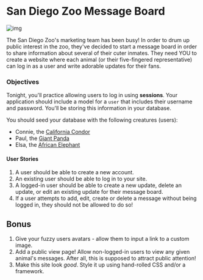 # San Diego Zoo Message Board

![img](http://images.familyvacationcritic.com/sd-zoo-safari-rolling-safari.jpg)

The San Diego Zoo's marketing team has been busy! In order to drum up public interest in the zoo, they've decided to start a message board in order to share information about several of their cuter inmates. They need YOU to create a website where each animal (or their five-fingered representative) can log in as a user and write adorable updates for their fans.

### Objectives

Tonight, you'll practice allowing users to log in using **sessions**. Your application should include a model for a `user` that includes their username and password. You'll be storing this information in your database.

You should seed your database with the following creatures (users):
  - Connie, the [California Condor](http://animals.sandiegozoo.org/animals/california-condor)
  - Paul, the [Giant Panda](http://animals.sandiegozoo.org/animals/giant-panda)
  - Elsa, the [African Elephant](http://animals.sandiegozoo.org/animals/elephant)

#### User Stories

1. A user should be able to create a new account.
2. An existing user should be able to log in to your site.
3. A logged-in user should be able to create a new update, delete an update, or edit an existing update for their message board.
4. If a user attempts to add, edit, create or delete a message without being logged in, they should not be allowed to do so!

## Bonus

1. Give your fuzzy users avatars - allow them to input a link to a custom image.
2. Add a public view page! Allow non-logged-in users to view any given animal's messages. After all, this is supposed to attract public attention!
3. Make this site look *good*. Style it up using hand-rolled CSS and/or a framework.

